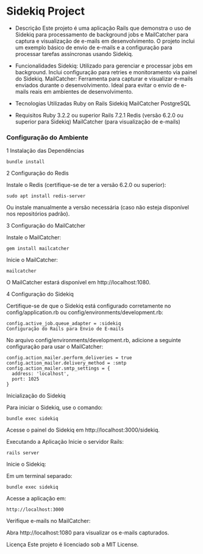 # Sidekiq Project
* Descrição
Este projeto é uma aplicação Rails que demonstra o uso de Sidekiq para processamento de background jobs e MailCatcher para captura e visualização de e-mails em desenvolvimento. O projeto inclui um exemplo básico de envio de e-mails e a configuração para processar tarefas assíncronas usando Sidekiq.

* Funcionalidades
Sidekiq: Utilizado para gerenciar e processar jobs em background. Inclui configuração para retries e monitoramento via painel do Sidekiq.
MailCatcher: Ferramenta para capturar e visualizar e-mails enviados durante o desenvolvimento. Ideal para evitar o envio de e-mails reais em ambientes de desenvolvimento.
* Tecnologias Utilizadas
Ruby on Rails
Sidekiq
MailCatcher
PostgreSQL
* Requisitos
Ruby 3.2.2 ou superior
Rails 7.2.1
Redis (versão 6.2.0 ou superior para Sidekiq)
MailCatcher (para visualização de e-mails)

### Configuração do Ambiente

1 Instalação das Dependências
```
bundle install
```
2 Configuração do Redis

Instale o Redis (certifique-se de ter a versão 6.2.0 ou superior):

```
sudo apt install redis-server
```
Ou instale manualmente a versão necessária (caso não esteja disponível nos repositórios padrão).

3 Configuração do MailCatcher

Instale o MailCatcher:

```
gem install mailcatcher
```
Inicie o MailCatcher:

```
mailcatcher
```
O MailCatcher estará disponível em http://localhost:1080.

4 Configuração do Sidekiq

Certifique-se de que o Sidekiq está configurado corretamente no config/application.rb ou config/environments/development.rb:

```
config.active_job.queue_adapter = :sidekiq
Configuração do Rails para Envio de E-mails
```

No arquivo config/environments/development.rb, adicione a seguinte configuração para usar o MailCatcher:

```
config.action_mailer.perform_deliveries = true
config.action_mailer.delivery_method = :smtp
config.action_mailer.smtp_settings = {
  address: 'localhost',
  port: 1025
}
```

Inicialização do Sidekiq

Para iniciar o Sidekiq, use o comando:

```
bundle exec sidekiq
```

Acesse o painel do Sidekiq em http://localhost:3000/sidekiq.

Executando a Aplicação
Inicie o servidor Rails:

```
rails server
```

Inicie o Sidekiq:

Em um terminal separado:

```
bundle exec sidekiq
```

Acesse a aplicação em:

```
http://localhost:3000
```

Verifique e-mails no MailCatcher:

Abra http://localhost:1080 para visualizar os e-mails capturados.

Licença
Este projeto é licenciado sob a MIT License.